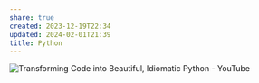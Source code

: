 ```yaml
---
share: true
created: 2023-12-19T22:34
updated: 2024-02-01T21:39
title: Python
---
```




![Transforming Code into Beautiful, Idiomatic Python - YouTube](https://youtu.be/OSGv2VnC0go?si=rFkJawTXPhVZdgXG)